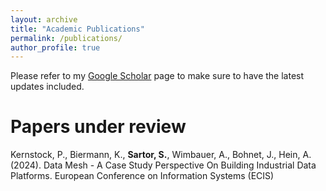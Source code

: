 ```yaml
---
layout: archive
title: "Academic Publications"
permalink: /publications/
author_profile: true
---
```


<!-- Publications
====== -->
Please refer to my [Google Scholar](https://scholar.google.com/citations?user=qrTsOTYAAAAJ&hl=en) page to make sure to have the latest updates included.

Papers under review
======
Kernstock, P., Biermann, K., **Sartor, S.**, Wimbauer, A., Bohnet, J., Hein, A. (2024). Data Mesh - A Case Study Perspective On Building Industrial Data Platforms. European Conference on Information Systems (ECIS)

<!-- 
{% include base_path %}

{% for post in site.publications reversed %}
  {% include archive-single.html %}
{% endfor %}
 -->
